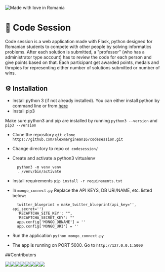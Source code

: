 ![Made with love in Romania](https://madewithlove.now.sh/ro?heart=true)

# :space_invader: Code Session 

Code session is a web application made with Flask, python designed for Romanian students to compete with other people by solving informatics problems. After each solution is submitted, a "professor" (who has a administrator type account) has to review the code for each person and give points based on that. Each participant get awarded points, medals and thropies for representing either number of solutions submitted or number of wins.

## :gear: Installation

- Install python 3 (if not already installed). You can either install python by command line or from [here](https://www.python.org/downloads/)
- Install pip3

Make sure python3 and pip are installed by running `python3 --version` and `pip3 --version`

- Clone the repository `git clone https://github.com/alexmarginean16/codesession.git`
- Change directory to repo `cd codesession/`
- Create and activate a python3 virtualenv 
        
        python3 -m venv venv
        . /venv/bin/activate
        
- Install requirements `pip install -r requirements.txt`
- In `mongo_connect.py` Replace the API KEYS, DB URI/NAME, etc. listed below:

        twitter_blueprint = make_twitter_blueprint(api_key='', api_secret='')
        'RECAPTCHA_SITE_KEY': "",
        'RECAPTCHA_SECRET_KEY': ""
        app.config['MONGO_DBNAME'] = ''
        app.config['MONGO_URI'] = ''
        
- Run the application `python mongo_connect.py`
- The app is running on PORT 5000. Go to `http://127.0.0.1:5000`


##Contributors

[![](https://sourcerer.io/fame/alexmarginean16/alexmarginean16/codesession/images/0)](https://sourcerer.io/fame/alexmarginean16/alexmarginean16/codesession/links/0)[![](https://sourcerer.io/fame/alexmarginean16/alexmarginean16/codesession/images/1)](https://sourcerer.io/fame/alexmarginean16/alexmarginean16/codesession/links/1)[![](https://sourcerer.io/fame/alexmarginean16/alexmarginean16/codesession/images/2)](https://sourcerer.io/fame/alexmarginean16/alexmarginean16/codesession/links/2)[![](https://sourcerer.io/fame/alexmarginean16/alexmarginean16/codesession/images/3)](https://sourcerer.io/fame/alexmarginean16/alexmarginean16/codesession/links/3)[![](https://sourcerer.io/fame/alexmarginean16/alexmarginean16/codesession/images/4)](https://sourcerer.io/fame/alexmarginean16/alexmarginean16/codesession/links/4)[![](https://sourcerer.io/fame/alexmarginean16/alexmarginean16/codesession/images/5)](https://sourcerer.io/fame/alexmarginean16/alexmarginean16/codesession/links/5)[![](https://sourcerer.io/fame/alexmarginean16/alexmarginean16/codesession/images/6)](https://sourcerer.io/fame/alexmarginean16/alexmarginean16/codesession/links/6)[![](https://sourcerer.io/fame/alexmarginean16/alexmarginean16/codesession/images/7)](https://sourcerer.io/fame/alexmarginean16/alexmarginean16/codesession/links/7)